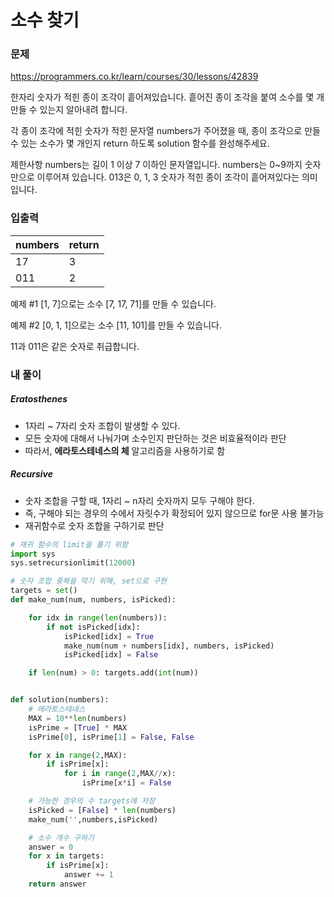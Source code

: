 # 소수 찾기

### 문제

https://programmers.co.kr/learn/courses/30/lessons/42839

한자리 숫자가 적힌 종이 조각이 흩어져있습니다. 흩어진 종이 조각을 붙여 소수를 몇 개 만들 수 있는지 알아내려 합니다.

각 종이 조각에 적힌 숫자가 적힌 문자열 numbers가 주어졌을 때, 종이 조각으로 만들 수 있는 소수가 몇 개인지 return 하도록 solution 함수를 완성해주세요.

제한사항
numbers는 길이 1 이상 7 이하인 문자열입니다.
numbers는 0~9까지 숫자만으로 이루어져 있습니다.
013은 0, 1, 3 숫자가 적힌 종이 조각이 흩어져있다는 의미입니다.

### 입출력

| numbers | return |
| ------- | ------ |
| 17      | 3      |
| 011     | 2      |

예제 #1
[1, 7]으로는 소수 [7, 17, 71]를 만들 수 있습니다.

예제 #2
[0, 1, 1]으로는 소수 [11, 101]를 만들 수 있습니다.

11과 011은 같은 숫자로 취급합니다.

### 내 풀이

##### Eratosthenes

- 1자리 ~ 7자리 숫자 조합이 발생할 수 있다.
- 모든 숫자에 대해서 나눠가며 소수인지 판단하는 것은 비효율적이라 판단
- 따라서, **에라토스테네스의 체** 알고리즘을 사용하기로 함

##### Recursive

- 숫자 조합을 구할 때, 1자리 ~ n자리 숫자까지 모두 구해야 한다.
- 즉, 구해야 되는 경우의 수에서 자릿수가 확정되어 있지 않으므로 for문 사용 불가능
- 재귀함수로 숫자 조합을 구하기로 판단

```Python
# 재귀 함수의 limit을 풀기 위함
import sys
sys.setrecursionlimit(12000)

# 숫자 조합 중복을 막기 위해, set으로 구현
targets = set()
def make_num(num, numbers, isPicked):

    for idx in range(len(numbers)):
        if not isPicked[idx]:
            isPicked[idx] = True
            make_num(num + numbers[idx], numbers, isPicked)
            isPicked[idx] = False

    if len(num) > 0: targets.add(int(num))


def solution(numbers):
    # 에라토스테네스
    MAX = 10**len(numbers)
    isPrime = [True] * MAX
    isPrime[0], isPrime[1] = False, False

    for x in range(2,MAX):
        if isPrime[x]:
            for i in range(2,MAX//x):
                isPrime[x*i] = False

    # 가능한 경우의 수 targets에 저장
    isPicked = [False] * len(numbers)
    make_num('',numbers,isPicked)

    # 소수 개수 구하기
    answer = 0
    for x in targets:
        if isPrime[x]:
            answer += 1
    return answer
```
